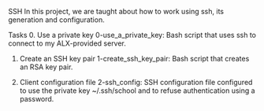 SSH
In this project, we are taught about how to work using ssh, its generation and configuration.

Tasks
0. Use a private key
0-use_a_private_key: Bash script that uses ssh to connect to my ALX-provided server.

1. Create an SSH key pair
1-create_ssh_key_pair: Bash script that creates an RSA key pair.

2. Client configuration file
2-ssh_config: SSH configuration file configured to use the private key ~/.ssh/school and to refuse authentication using a password.
